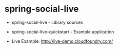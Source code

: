 spring-social-live
==================

* spring-social-live - Library sources
* spring-social-live-quickstart - Example application

* Live Example: http://live-demo.cloudfoundry.com/